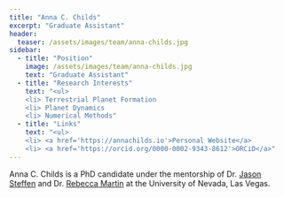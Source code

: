 ```yaml
---
title: "Anna C. Childs"
excerpt: "Graduate Assistant"
header:
  teaser: /assets/images/team/anna-childs.jpg
sidebar:
  - title: "Position"
    image: /assets/images/team/anna-childs.jpg
    text: "Graduate Assistant"
  - title: "Research Interests"
    text: "<ul>
    <li> Terrestrial Planet Formation
    <li> Planet Dynamics
    <li> Numerical Methods"
  - title: "Links"
    text: "<ul>
    <li> <a href='https://annachilds.io'>Personal Website</a>
    <li> <a href='https://orcid.org/0000-0002-9343-8612'>ORCiD</a>"
---
```


Anna C. Childs is a PhD candidate under the mentorship of Dr. [Jason Steffen](/team/jason-steffen/) and Dr. [Rebecca Martin](/team/rebecca-martin/) at the University of Nevada, Las Vegas.
